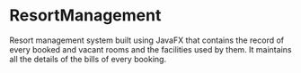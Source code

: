# ResortManagement
Resort management system built using JavaFX that contains the record of every booked and vacant rooms and the facilities used by them. It maintains all the details of the bills of every booking.
